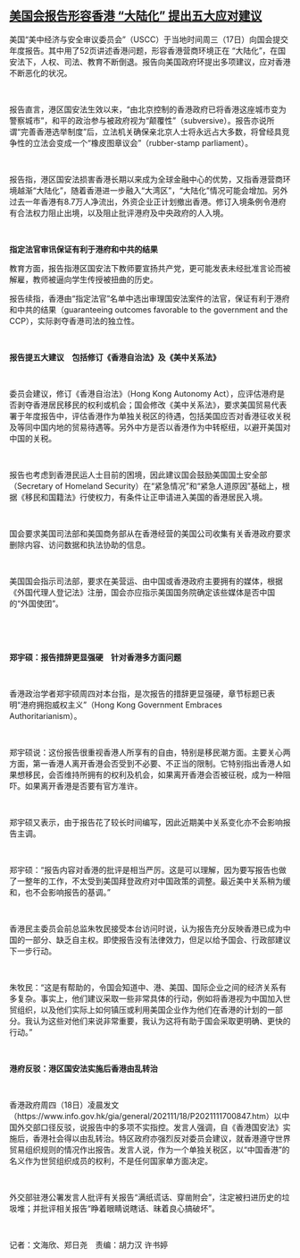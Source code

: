 <!--1637236680000-->
[美国会报告形容香港 “大陆化”   提出五大应对建议](https://www.rfa.org/mandarin/yataibaodao/gangtai/ac2-11182021065833.html)
------

<p>美国“美中经济与安全审议委员会”（USCC）于当地时间周三（17日）向国会提交年度报告。其中用了52<span>页讲述香港问题，形容香港营商环境正在 “大陆化”，在国安法下，人权、司法、教育不断倒退。报告向美国政府环提出多项建议，应对香港不断恶化的状况。</span></p><p> </p><p>报告直言，港区国安法生效以来，“由北京控制的香港政府已将香港这座城市变为警察城市”，和平的政治参与被政府视为“颠覆性”（subversive）。报告亦说所谓“完善香港选举制度”后，立法机关确保亲北京人士将永远占大多数，将曾经具竞争性的立法会变成一个“橡皮图章议会”（rubber-stamp parliament）。</p><p> </p><p>报告指，港区国安法损害香港长期以来成为全球金融中心的优势，又指香港营商环境越渐“大陆化”，随着香港进一步融入“大湾区”，“大陆化”情况可能会增加。另外过去一年香港有8.7万人净流出，外资企业正计划撤出香港。修订入境条例令港府有合法权力阻止出境，以及阻止批评港府及中央政府的人入境。</p><p> </p><p><strong>指定法官审讯保证有利于港府和中共的结果</strong></p><p>教育方面，报告指港区国安法下教师要宣扬共产党，更可能发表未经批准言论而被解雇，教师被逼向学生传授被扭曲的历史。</p><p>报告续指，香港由“指定法官”名单中选出审理国安法案件的法官，保证有利于港府和中共的结果（guaranteeing outcomes favorable to the government and the CCP），实际剥夺香港司法的独立性。</p><p> </p><p><strong>报告提五大建议　包括修订《香港自治法》及《美中关系法》</strong></p><p> </p><p>委员会建议，修订《香港自治法》（Hong Kong Autonomy Act），应评估港府是否剥夺香港居民移民的权利或机会；国会修改《美中关系法》，要求美国贸易代表署于年度报告中，评估香港作为单独关税区的待遇，包括美国应否对香港征收关税及等同中国内地的贸易待遇等。另外中方是否以香港作为中转枢纽，以避开美国对中国的关税。</p><p> </p><p>报告也考虑到香港民运人士目前的困境，因此建议国会鼓励美国国土安全部（Secretary of Homeland Security）在“紧急情况”和“紧急人道原因”基础上，根据《移民和国籍法》行使权力，有条件让正申请进入美国的香港居民入境。</p><p> </p><p>国会要求美国司法部和美国商务部从在香港经营的美国公司收集有关香港政府要求删除内容、访问数据和执法协助的信息。</p><p> </p><p>美国国会指示司法部，要求在美营运、由中国或香港政府主要拥有的媒体，根据《外国代理人登记法》注册，国会亦应指示美国国务院确定该些媒体是否中国的“外国使团”。</p><p> </p><p> </p><p><strong>郑宇硕：报告措辞更显强硬　针对香港多方面问题</strong></p><p> </p><p>香港政治学者郑宇硕周四对本台指，是次报告的措辞更显强硬，章节标题已表明“港府拥抱威权主义”（Hong Kong Government Embraces Authoritarianism）。</p><p> </p><p>郑宇硕说：这份报告很重视香港人所享有的自由，特别是移民潮方面。主要关心两方面，第一香港人离开香港会否受到不必要、不正当的限制。它特别指出香港人如果想移民，会否维持所拥有的权利及机会，如果离开香港会否被征税，成为一种阻吓。如果离开香港是否要有官方准许。</p><p> </p><p>郑宇硕又表示，由于报告花了较长时间编写，因此近期美中关系变化亦不会影响报告主调。</p><p> </p><p>郑宇硕：“报告内容对香港的批评是相当严厉。这是可以理解，因为要写报告也做了一整年的工作，不太受到美国拜登政府对中国政策的调整。最近美中关系稍为缓和，也不会影响报告的基调。”</p><p> </p><p>香港民主委员会前总监朱牧民接受本台访问时说，认为报告充分反映香港已成为中国的一部分、缺乏自主权。即使报告没有法律效力，但足以给予国会、行政部建议下一步行动。</p><p> </p><p>朱牧民：“这是有帮助的，令国会知道中、港、美国、国际企业之间的经济关系有多复杂。事实上，他们建议采取一些非常具体的行动，例如将香港视为中国加入世贸组织，以及他们实际上如何镇压或利用美国企业作为他们在香港的计划的一部分。我认为这些对他们来说非常重要，我认为这将有助于国会采取更明确、更快的行动。”</p><p> </p><p><strong>港府反驳：港区国安法实施后香港由乱转治</strong></p><p> </p><p>香港政府周四（18日）凌晨发文（https://www.info.gov.hk/gia/general/202111/18/P2021111700847.htm）以中国外交部口径反驳，说报告中的多项不实指控。发言人强调，自《香港国安法》实施后，香港社会得以由乱转治。特区政府亦强烈反对委员会建议，就香港遵守世界贸易组织规则的情况作出报告。发言人说，作为一个单独关税区，以“中国香港”的名义作为世贸组织成员的权利，不是任何国家单方面决定。</p><p> </p><p>外交部驻港公署发言人批评有关报告“满纸谎话、穿凿附会”，注定被扫进历史的垃圾堆；并批评相关报告“睁着眼睛说瞎话、昧着良心搞破坏”。</p><p> </p><p>记者：文海欣、郑日尧　责编：胡力汉 许书婷</p>
